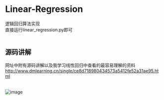 # Linear-Regression
逻辑回归算法实现
<br>
直接运行linear_regression.py即可<br>
<br>



源码讲解
------
网址中附有源码讲解以及我学习线性回归中查看的最容易理解的资料
http://www.dmlearning.cn/single/ce8d718980434573a5412fe52a31ae95.html<br>
<br>
<br>
![image](http://182.61.40.118/image/20180103/1514983560233033809.png)
